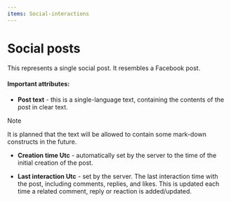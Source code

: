 ```yaml
---
items: Social-interactions
---
```


# Social posts

This represents a single social post. It resembles a Facebook post.

#### Important attributes:

- **Post text** - this is a single-language text, containing the contents of the post in clear text. 

> [!NOTE] 
> It is planned that the text will be allowed to contain some mark-down constructs in the future.

- **Creation time Utc** - automatically set by the server to the time of the initial creation of the post.

- **Last interaction Utc** - set by the server. The last interaction time with the post, including comments, replies, and likes. Тhis is updated each time a related comment, reply or reaction is added/updated.
